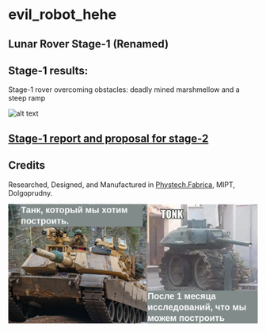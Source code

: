 # evil_robot_hehe

## Lunar Rover Stage-1 (Renamed)

## Stage-1 results:

Stage-1 rover overcoming obstacles: deadly mined marshmellow and a steep ramp

![alt text](https://github.com/kafiulshabbir/evil_robot_hehe/blob/main/images/Stage1success.gif)

## [Stage-1 report and proposal for stage-2](https://docs.google.com/presentation/d/1GCg_ZpBzjXqQRJGD44pOcS2Mnuq36vip1iQy7uBlMOk/edit?usp=sharing)

## Credits
Researched, Designed, and Manufactured in [Phystech.Fabrica](https://miptfab.ru/), MIPT, Dolgoprudny.

![meme-of-tank](https://github.com/kafiulshabbir/evil_robot_hehe/blob/main/images/Meme%20of%20tank.png)
